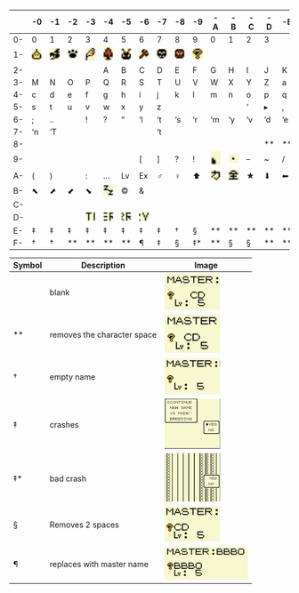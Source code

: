 |    | -0  | -1 | -2 | -3 | -4 | -5 | -6 | -7 | -8 | -9 | -A | -B | -C | -D | -E | -F |
|----|----|----|----|----|----|----|----|----|----|----|----|----|----|----|----|----|
| 0- | 0  | 1  | 2  | 3  | 4  | 5  | 6  | 7  | 8  | 9  | 0  | 1  | 2  | 3  |    |    |
| 1- |  ![image info](icons/slime.jpg)  |  ![image info](icons/dragon.jpg)  |  ![image info](icons/beast.jpg)  |  ![image info](icons/bird.jpg)  |  ![image info](icons/tree.jpg)  |  ![image info](icons/bug.jpg)  | ![image info](icons/devil.jpg)   |  ![image info](icons/zombie.jpg)  |  ![image info](icons/material.jpg)  |  ![image info](icons/boss.jpg)  |    |    |    |    |    |    |
| 2- |    |    |    |    | A  | B  | C  | D  | E  | F  | G  | H  | I  | J  | K  | L  |
| 3- | M  | N  | O  | P  | Q  | R  | S  | T  | U  | V  | W  | X  | Y  | Z  | a  | b  |
| 4- | c  | d  | e  | f  | g  | h  | i  | j  | k  | l  | m  | n  | o  | p  | q  | r  |
| 5- | s  | t  | u  | v  | w  | x  | y  | z  |    |    |    |    | ‘  | ▸  | ,  | .  |
| 6- | ;  | .. |    | !  | ?  | “  | ‘l | ‘t | ‘s | ‘r | ‘m | ‘y | ‘v | ‘d | ‘e | ‘c |
| 7- | ‘n | ‘T |    |    |    |    |    | ‘t |    |    |    |    |    |    |    |    |
| 8- |    |    |    |    |    |    |    |    |    |    |    |    |    | ** | ** | ○  |
| 9- |    |    |    |    |    |    | [  | ]  | ?  | !  |  ![image info](icons/lowleft.jpg)  |  ![image info](icons/middot.png)  | –  | ~  | /  | *  |
| A- | (  | )  |    | :  | …  | Lv | Ex | ♂  | ♀  | ⬆  | ![image info](icons/japchar1.jpg)   |  ![image info](icons/japchar2.jpg)  | ★  | ⬇  | ⬅  | ⮕  |
| B- | ⬉  | ⬈  | ⬋  | ⬊  |  ![image info](icons/zz.jpg)  | ©  | &  |    |    |    |    |    |    |    |    |    |
| C- |    |    |    |    |    |    |    |    |    |    |    |    |    |    |    |    |
| D- |    |    |    |  ![image info](icons/TE.jpg)  |  ![image info](icons/ER.jpg)  |  ![image info](icons/RR.jpg)  | ![image info](icons/RY.jpg)   |    |    |    |    |    |    |    |    |    |
| E- | ‡  | ‡  | ‡  | ‡  | ‡  | ‡  | ‡  | ‡  | †  | §  | ** | ** | ** | ** | ** | †  |
| F- | †  | †  | ** | ** | ** | ** | ¶  | ‡  | §  | ‡* | ** | §  | §  | ** | ** | ‡  |


| Symbol | Description                 | Image |
|--------|-----------------------------|-------|
|        | blank                       |![image info](icons/blank.png)|
| **     | removes the character space |![image info](icons/rem1.png)|
| †      | empty name                  |![image info](icons/emptyname.png)|
| ‡      | crashes                     |![image info](icons/crash.png)|
| ‡*     | bad crash                   |![image info](icons/badcrash.png)|
| §      | Removes 2 spaces            |![image info](icons/rem2.png)|
| ¶      | replaces with master name   |![image info](icons/mastername.png)|
